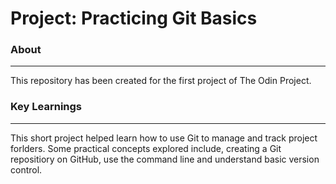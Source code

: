 # Project: Practicing Git Basics


### About
***
This repository has been created for the first project of The Odin Project. 

### Key Learnings
***
This short project helped learn how to use Git to manage and track project forlders. Some practical concepts explored include, creating a Git repositiory on GitHub, use the command line and understand basic version control. 
